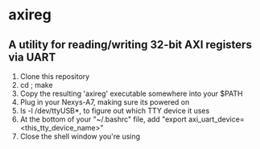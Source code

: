 # axireg   

A utility for reading/writing 32-bit AXI registers via UART
---

1. Clone this repository
2. cd <repo-folder>; make
3. Copy the resulting 'axireg' executable somewhere into your $PATH
4. Plug in your Nexys-A7, making sure its powered on
5. ls -l /dev/ttyUSB*, to figure out which TTY device it uses
6. At the bottom of your "~/.bashrc" file, add "export axi_uart_device=<this_tty_device_name>"
7. Close the shell window you're using
